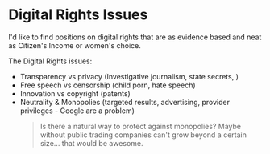 Digital Rights Issues
===

I'd like to find positions on digital rights that are as evidence based and neat as Citizen's Income or women's choice.

The Digital Rights issues:

- Transparency vs privacy (Investigative journalism, state secrets, )
- Free speech vs censorship (child porn, hate speech)
- Innovation vs copyright (patents)
- Neutrality & Monopolies (targeted results, advertising, provider privileges - Google are a problem)
  > Is there a natural way to protect against monopolies? Maybe without public trading companies can't grow beyond a certain size... that would be awesome.

